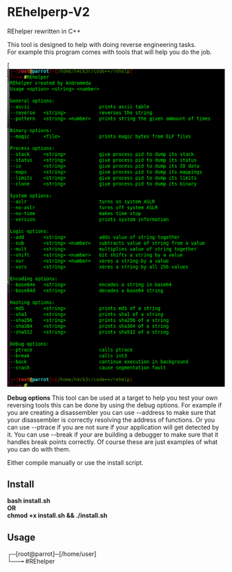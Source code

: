 # REhelperp-V2
REhelper rewritten in C++

This tool is designed to help with doing reverse engineering tasks. <br />
For example this program comes with tools that will help you do the job. <br />

[![REhelper](https://github.com/3XPL017/REhelper-V2/blob/master/images/usage.png)

__Debug options__
This tool can be used at a target to help you test your own reversing tools this can be done by using the debug options. For example if you are creating a disassembler you can use --address to make sure that your disassembler is correctly resolving the address of functions. Or you can use --ptrace if you are not sure if your application will get detected by it. You can use --break if your are building a debugger to make sure that it handles break points correctly. Of course these are just examples of what you can do with them.<br />

Either compile manually or use the install script.

## Install
__bash install.sh__ <br />
      __OR__        <br />
__chmod +x install.sh && ./install.sh__ 



## Usage
┌─[root@parrot]─[/home/user] <br />
└──╼ #REhelper 
